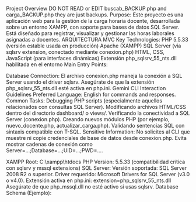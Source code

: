 Project Overview
DO NOT READ or EDIT buscab_BACKUP.php and carga_BACKUP.php they are just backups.
Purpose: Este proyecto es una aplicación web para la gestión de la carga horaria docente, desarrollada sobre un entorno XAMPP, con soporte para bases de datos SQL Server. Está diseñado para registrar, visualizar y gestionar las horas laborales asignadas a docentes.
ARQUITECTURA MVC
Key Technologies:
PHP 5.5.33 (versión estable usada en producción)
Apache (XAMPP)
SQL Server (via sqlsrv extension, conectado mediante conexion.php)
HTML, CSS, JavaScript (para interfaces dinámicas)
Extensión php_sqlsrv_55_nts.dll habilitada en el entorno
Main Entry Points:

Database Connection:
El archivo conexion.php maneja la conexión a SQL Server usando el driver sqlsrv. Asegúrate de que la extensión php_sqlsrv_55_nts.dll esté activa en php.ini.
Gemini CLI Interaction Guidelines
Preferred Language: English for commands and responses.
Common Tasks:
Debugging PHP scripts (especialmente aquellos relacionados con consultas SQL Server).
Modificando archivos HTML/CSS dentro del directorio dashboard/ o views/.
Verificando la conectividad a SQL Server (conexion.php).
Creando nuevos módulos PHP (por ejemplo, nuevo_docente.php, actualizar_carga.php).
Validando sentencias SQL con sintaxis compatible con T-SQL.
Sensitive Information:
No solicites al CLI que muestre ni copie credenciales de base de datos desde conexion.php.
Evita mostrar cadenas de conexión como Server=...;Database=...;UID=...;PWD=....

XAMPP Root: C:\xampp\htdocs
PHP Version: 5.5.33 (compatibilidad crítica con sqlsrv y mssql extensions)
SQL Server:
Versión soportada: SQL Server 2008 R2 o superior.
Driver requerido: Microsoft Drivers for SQL Server (v3.0 o v4.0).
Extensión activa en php.ini: extension=php_sqlsrv_55_nts.dll
Asegúrate de que php_mssql.dll no esté activo si usas sqlsrv.
Database Schema (Ejemplo):